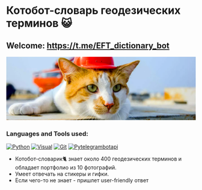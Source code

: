 # Котобот-словарь геодезических терминов 😺  

## Welcome: https://t.me/EFT_dictionary_bot  
[![Header](https://github.com/GoodyrevQA/python_tg_bot/blob/main/assets/cat1.png)](https://github.com/GoodyrevQA/python_tg_bot)  

### Languages and Tools used:
[![Python](https://img.shields.io/badge/-Python-24292f??style=for-the-badge&logo=Python&logoColor=47c5fb)](https://github.com/GoodyrevQA/python_tg_bot)
[![Visual](https://img.shields.io/badge/-Visual_Studio_Code-24292f??style=for-the-badge&logo=Visualstudiocode&logoColor=47c5fb)](https://github.com/GoodyrevQA)
[![Git](https://img.shields.io/badge/-Git-24292f??style=for-the-badge&logo=Git&logoColor=f43010)](https://github.com/GoodyrevQA)
[![Pytelegrambotapi](https://img.shields.io/badge/-PyTelegramBotApi-24292f??style=for-the-badge&logo=PyTelegramBotApi&logoColor=f43010)](https://github.com/GoodyrevQA)

- Котобот-словарик🐈 знает около 400 геодезических терминов и обладает портфолио из 10 фотографий.  
- Умеет отвечать на стикеры и гифки.  
- Если чего-то не знает - пришлет user-friendly ответ

